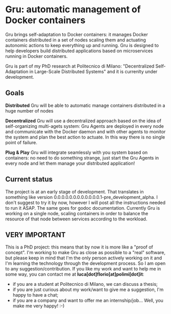 # Gru: automatic management of Docker containers
Gru brings self-adaptation to Docker containers: it manages Docker containers distributed in a set of nodes scaling them and actuating autonomic actions to keep everything up and running. Gru is designed to help developers build distributed applications based on microservices running in Docker containers.

Gru is part of my PhD research at Politecnico di Milano: "Decentralized Self-Adaptation in Large-Scale Distributed Systems" and it is currenlty under development.

## Goals
**Distributed**
Gru will be able to automatic manage containers distributed in a huge number of nodes

**Decentralized**
Gru will use a decentralized approach based on the idea of self-organizing multi-agets system: Gru Agents are deployed in every node and communicate with the Docker daemon and with other agents to monitor the system and plan the best action to actuate. In this way there is no single point of failure.

**Plug & Play**
Gru will integrate seamlessly with you system based on containers: no need to do something strange, just start the Gru Agents in every node and let them manage your distributed application!

## Current status
The project is at an early stage of development.
That translates in something like version 0.0.0.0.0.0.0.0.0.0.0.0.1-pre_development_alpha.
I don't suggest to try it by now, however I will post all the instructions needed to run it ASAP. The same goes for godoc documentation.
Currently Gru is working on a single node, scaling containers in order to balance the resource of that node between services according to the workload.

## VERY IMPORTANT
This is a PhD project: this means that by now it is more like a "proof of concept".
I'm working to make Gru as close as possible to a "real" software, but please keep in mind that I'm the only person actively working on it and I'm learning the technology through the development process. So I am open to any suggestion/contribution.
If you like my work and want to help me in some way, you can contact me at **luca[dot]florio[at]polimi[dot]it**:
* if you are a student at Politecnico di Milano, we can discuss a thesis;
* if you are just curious about my work/want to give me a suggestion, I'm happy to have a chat;
* if you are a company and want to offer me an internship/job... Well, you make me very happy! :-)
